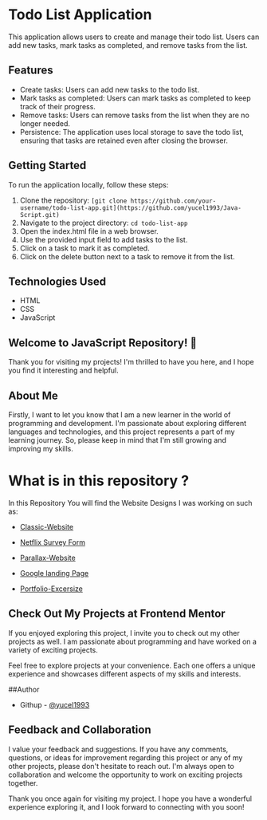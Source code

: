# Todo List Application

This application allows users to create and manage their todo list. Users can add new tasks, mark tasks as completed, and remove tasks from the list.

## Features

- Create tasks: Users can add new tasks to the todo list.
- Mark tasks as completed: Users can mark tasks as completed to keep track of their progress.
- Remove tasks: Users can remove tasks from the list when they are no longer needed.
- Persistence: The application uses local storage to save the todo list, ensuring that tasks are retained even after closing the browser.

## Getting Started

To run the application locally, follow these steps:

1. Clone the repository: `[git clone https://github.com/your-username/todo-list-app.git](https://github.com/yucel1993/Java-Script.git)`
2. Navigate to the project directory: `cd todo-list-app`
3. Open the index.html file in a web browser.
4. Use the provided input field to add tasks to the list.
5. Click on a task to mark it as completed.
6. Click on the delete button next to a task to remove it from the list.

## Technologies Used

- HTML
- CSS
- JavaScript



## Welcome to JavaScript  Repository! 👋

Thank you for visiting my projects! I'm thrilled to have you here, and I hope you find it interesting and helpful.

## About Me
Firstly, I want to let you know that I am a new learner in the world of programming and development. I'm passionate about exploring different languages and technologies, and this project represents a part of my learning journey. So, please keep in mind that I'm still growing and improving my skills.

# What is in this repository ?
In this Repository You will find the Website Designs I was working on such as: 

- [Classic-Website](https://yucel1993.github.io/Classic-Website/)

- [Netflix Survey Form](https://yucel1993.github.io/Netflix-RegisterForm/)

- [Parallax-Website](https://yucel1993.github.io/Parallax-Website/)

- [Google landing Page](https://yucel1993.github.io/Google-Landing-Page/)

- [Portfolio-Excersize](https://yucel1993.github.io/Portfolio-Excersize/)


## Check Out My Projects at Frontend Mentor
If you enjoyed exploring this project, I invite you to check out my other projects as well. I am passionate about programming and have worked on a variety of exciting projects.

Feel free to explore projects at your convenience. Each one offers a unique experience and showcases different aspects of my skills and interests.

##Author
<!-- - Frontend Mentor - [@AliDurul](https://www.frontendmentor.io/profile/DURUL-26) -->
- Githup - [@yucel1993](https://github.com/yucel1993)

## Feedback and Collaboration
I value your feedback and suggestions. If you have any comments, questions, or ideas for improvement regarding this project or any of my other projects, please don't hesitate to reach out. I'm always open to collaboration and welcome the opportunity to work on exciting projects together.

Thank you once again for visiting my project. I hope you have a wonderful experience exploring it, and I look forward to connecting with you soon!
